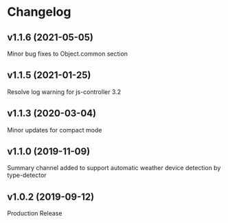 # Changelog

<!--
	Placeholder for the next version:
	## __WORK IN PROGRESS__
	(at the beginning of a new line )
-->
## v1.1.6 (2021-05-05)
 Minor bug fixes to Object.common section

## v1.1.5 (2021-01-25)
 Resolve log warning for js-controller 3.2
 
## v1.1.3 (2020-03-04)
 Minor updates for compact mode

## v1.1.0 (2019-11-09)
 Summary channel added to support automatic weather device detection by type-detector 

## v1.0.2 (2019-09-12)
 Production Release

